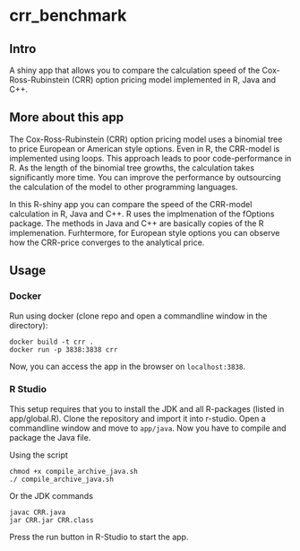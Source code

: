 # crr_benchmark

## Intro

A shiny app that allows you to compare the calculation speed of the Cox-Ross-Rubinstein (CRR) option pricing model implemented in R, Java and C++.

## More about this app

The Cox-Ross-Rubinstein (CRR) option pricing model uses a binomial tree to price European or American style options. Even in R, the CRR-model is implemented using loops. This approach leads to poor code-performance in R. As the length of the binomial tree growths, the calculation takes significantly more time. You can improve the performance by outsourcing the calculation of the model to other programming languages. 

In this R-shiny app you can compare the speed of the CRR-model calculation in R, Java and C++. R uses the implmenation of the fOptions package. The methods in Java and C++ are basically copies of the R implemenation. Furhtermore, for European style options you can observe how the CRR-price converges to the analytical price.

## Usage

### Docker

Run using docker (clone repo and open a commandline window in the directory):

```
docker build -t crr .
docker run -p 3838:3838 crr
```
Now, you can access the app in the browser on `localhost:3838`.

### R Studio

This setup requires that you to install the JDK and all R-packages (listed in app/global.R). Clone the repository and import it into r-studio. Open a commandline window and move to `app/java`. Now you have to compile and package the Java file.

Using the script
```
chmod +x compile_archive_java.sh
./ compile_archive_java.sh
```
Or the JDK commands

```
javac CRR.java
jar CRR.jar CRR.class
```
Press the run button in R-Studio to start the app.
